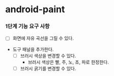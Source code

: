 # android-paint

### 1단계 기능 요구 사항
- [ ] 화면에 자유 곡선을 그릴 수 있다.
- 도구 패널을 추가한다.
  - [ ] 브러시 색상을 변경할 수 있다.
    - 브러시 색상은 빨, 주, 노, 초, 파로 한정한다.
  - [ ] 브러시 굵기를 변경할 수 있다.
